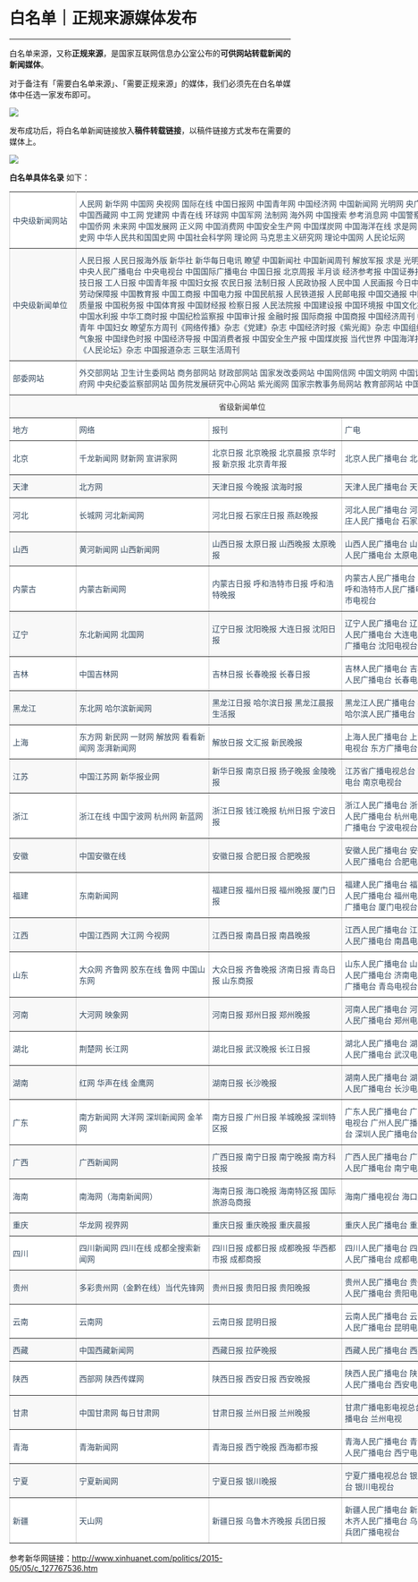 # 白名单｜正规来源媒体发布

---

白名单来源，又称**正规来源**，是国家互联网信息办公室公布的**可供网站转载新闻的新闻媒体**。

对于备注有「需要白名单来源」、「需要正规来源」的媒体，我们必须先在白名单媒体中任选一家发布即可。

![](http://tc.seoipo.com/20210401152528.png)

发布成功后，将白名单新闻链接放入**稿件转载链接**，以稿件链接方式发布在需要的媒体上。

<img src="http://tc.seoipo.com/20180622233502.png"/>

**白名单具体名录** 如下：

<style type="text/css">
.tg  {border-collapse:collapse;border-color:#ccc;border-spacing:0;}
.tg td{background-color:#fff;border-color:#ccc;border-style:solid;border-width:1px;color:#333;
  font-family:Arial, sans-serif;font-size:14px;overflow:hidden;padding:10px 5px;word-break:normal;}
.tg th{background-color:#f0f0f0;border-color:#ccc;border-style:solid;border-width:1px;color:#333;
  font-family:Arial, sans-serif;font-size:14px;font-weight:normal;overflow:hidden;padding:10px 5px;word-break:normal;}
.tg .tg-fhqk{background-color:#F8F8F8;border-color:inherit;color:#34495E;text-align:left;vertical-align:middle}
.tg .tg-kas7{background-color:#FFF;border-color:inherit;color:#34495E;text-align:left;vertical-align:middle}
.tg .tg-abip{background-color:#f9f9f9;border-color:inherit;text-align:center;vertical-align:top}
.tg .tg-lo2e{background-color:#FFF;border-color:inherit;color:#34495E;text-align:left;vertical-align:middle}
.tg .tg-prgh{background-color:#F8F8F8;border-color:inherit;color:#34495E;text-align:left;vertical-align:middle}
@media screen and (max-width: 767px) {.tg {width: auto !important;}.tg col {width: auto !important;}.tg-wrap {overflow-x: auto;-webkit-overflow-scrolling: touch;}}</style>
<div class="tg-wrap"><table class="tg" style="undefined;table-layout: fixed; width: 834px">
<colgroup>
<col style="width: 120px">
<col style="width: 240px">
<col style="width: 240px">
<col style="width: 240px">
</colgroup>
<tbody>
  <tr>
    <td class="tg-kas7">中央级新闻网站</td>
    <td class="tg-kas7" colspan="3">人民网 新华网 中国网 央视网 国际在线 中国日报网 中国青年网 中国经济网 中国新闻网 光明网 央广网 中国台湾网 中国西藏网 中工网 党建网 中青在线 环球网 中国军网 法制网 海外网 中国搜索 参考消息网 中国警察网 消费日报网 中国侨网 未来网 中国发展网 正义网 中国消费网 中国安全生产网 中国煤炭网 中国海洋在线 求是网 中国共产党历史网 中华人民共和国国史网 中国社会科学网 理论网 马克思主义研究网 理论中国网 人民论坛网</td>
  </tr>
  <tr>
    <td class="tg-fhqk">中央级新闻单位</td>
    <td class="tg-fhqk" colspan="3">人民日报 人民日报海外版 新华社 新华每日电讯 瞭望 中国新闻社 中国新闻周刊 解放军报 求是 光明日报 经济日报 中央人民广播电台 中央电视台 中国国际广播电台 中国日报 北京周报 半月谈 经济参考报 中国证券报 环球时报 科技日报 工人日报 中国青年报 中国妇女报 农民日报 法制日报 人民政协报 人民中国 人民画报 今日中国 健康报 中国劳动保障报 中国教育报 中国工商报 中国电力报 中国民航报 人民铁道报 人民邮电报 中国交通报 中国医药报 中国质量报 中国税务报 中国体育报 中国财经报 检察日报 人民法院报 中国建设报 中国环境报 中国文化报 人民公安报 中国水利报 中华工商时报 中国纪检监察报 中国审计报 金融时报 国际商报 中国商报 中国经济周刊 中华儿女 中国青年 中国妇女 瞭望东方周刊《网络传播》杂志《党建》杂志 中国经济时报《紫光阁》杂志 中国组织人事报 中国气象报 中国绿色时报 中国经济导报 中国消费者报 中国安全生产报 中国煤炭报 当代世界 中国海洋报 环球人物《人民论坛》杂志 中国报道杂志 三联生活周刊</td>
  </tr>
  <tr>
    <td class="tg-kas7">部委网站</td>
    <td class="tg-kas7" colspan="3">外交部网站 卫生计生委网站 商务部网站 财政部网站 国家发改委网站 中国网信网 中国文明网 中国记协网 中国政府网 中央纪委监察部网站 国务院发展研究中心网站 紫光阁网 国家宗教事务局网站 教育部网站 中国气象网</td>
  </tr>
  <tr>
    <td class="tg-abip" colspan="4">省级新闻单位</td>
  </tr>
  <tr>
    <td class="tg-kas7">地方</td>
    <td class="tg-kas7">网络</td>
    <td class="tg-kas7">报刊</td>
    <td class="tg-kas7">广电</td>
  </tr>
  <tr>
    <td class="tg-lo2e">北京</td>
    <td class="tg-lo2e">千龙新闻网 财新网 宣讲家网</td>
    <td class="tg-lo2e">北京日报 北京晚报 北京晨报 京华时报 新京报 北京青年报</td>
    <td class="tg-lo2e">北京人民广播电台 北京电视台</td>
  </tr>
  <tr>
    <td class="tg-prgh">天津</td>
    <td class="tg-prgh">北方网</td>
    <td class="tg-prgh">天津日报 今晚报 滨海时报</td>
    <td class="tg-prgh">天津人民广播电台 天津电视台</td>
  </tr>
  <tr>
    <td class="tg-lo2e">河北</td>
    <td class="tg-lo2e">长城网 河北新闻网</td>
    <td class="tg-lo2e">河北日报 石家庄日报 燕赵晚报</td>
    <td class="tg-lo2e">河北人民广播电台 河北电视台 石家庄人民广播电台 石家庄电视台</td>
  </tr>
  <tr>
    <td class="tg-prgh">山西</td>
    <td class="tg-prgh">黄河新闻网 山西新闻网</td>
    <td class="tg-prgh">山西日报 太原日报 山西晚报 太原晚报</td>
    <td class="tg-prgh">山西人民广播电台 山西电视台 太原人民广播电台 太原电视台</td>
  </tr>
  <tr>
    <td class="tg-lo2e">内蒙古</td>
    <td class="tg-lo2e">内蒙古新闻网</td>
    <td class="tg-lo2e">内蒙古日报 呼和浩特市日报 呼和浩特晚报</td>
    <td class="tg-lo2e">内蒙古人民广播电台 内蒙古电视台 呼和浩特市人民广播电台 呼和浩特市电视台</td>
  </tr>
  <tr>
    <td class="tg-prgh">辽宁</td>
    <td class="tg-prgh">东北新闻网 北国网</td>
    <td class="tg-prgh">辽宁日报 沈阳晚报 大连日报 沈阳日报</td>
    <td class="tg-prgh">辽宁人民广播电台 辽宁电视台 大连人民广播电台 大连电视台 沈阳人民广播电台 沈阳电视台</td>
  </tr>
  <tr>
    <td class="tg-lo2e">吉林</td>
    <td class="tg-lo2e">中国吉林网</td>
    <td class="tg-lo2e">吉林日报 长春晚报 长春日报</td>
    <td class="tg-lo2e">吉林人民广播电台 吉林电视台 长春人民广播电台 长春电视台</td>
  </tr>
  <tr>
    <td class="tg-prgh">黑龙江</td>
    <td class="tg-prgh">东北网 哈尔滨新闻网</td>
    <td class="tg-prgh">黑龙江日报 哈尔滨日报 黑龙江晨报 生活报</td>
    <td class="tg-prgh">黑龙江人民广播电台 黑龙江电视台 哈尔滨人民广播电台 哈尔滨电视台</td>
  </tr>
  <tr>
    <td class="tg-lo2e">上海</td>
    <td class="tg-lo2e">东方网 新民网 一财网 解放网 看看新闻网 澎湃新闻网</td>
    <td class="tg-lo2e">解放日报 文汇报 新民晚报</td>
    <td class="tg-lo2e">上海人民广播电台 上海电视台 东方电视台 东方广播电台</td>
  </tr>
  <tr>
    <td class="tg-prgh">江苏</td>
    <td class="tg-prgh">中国江苏网 新华报业网</td>
    <td class="tg-prgh">新华日报 南京日报 扬子晚报 金陵晚报</td>
    <td class="tg-prgh">江苏省广播电视总台 南京人民广播电台 南京电视台</td>
  </tr>
  <tr>
    <td class="tg-lo2e">浙江</td>
    <td class="tg-lo2e">浙江在线 中国宁波网 杭州网 新蓝网</td>
    <td class="tg-lo2e">浙江日报 钱江晚报 杭州日报 宁波日报</td>
    <td class="tg-lo2e">浙江人民广播电台 浙江电视台 杭州人民广播电台 杭州电视台 宁波人民广播电台 宁波电视台</td>
  </tr>
  <tr>
    <td class="tg-prgh">安徽</td>
    <td class="tg-prgh">中国安徽在线</td>
    <td class="tg-prgh">安徽日报 合肥日报 合肥晚报</td>
    <td class="tg-prgh">安徽人民广播电台 安徽电视台 合肥人民广播电台 合肥电视台</td>
  </tr>
  <tr>
    <td class="tg-lo2e">福建</td>
    <td class="tg-lo2e">东南新闻网</td>
    <td class="tg-lo2e">福建日报 福州日报 福州晚报 厦门日报</td>
    <td class="tg-lo2e">福建人民广播电台 福建电视台 福州人民广播电台 福州电视台 厦门人民广播电台 厦门电视台</td>
  </tr>
  <tr>
    <td class="tg-prgh">江西</td>
    <td class="tg-prgh">中国江西网 大江网 今视网</td>
    <td class="tg-prgh">江西日报 南昌日报 南昌晚报</td>
    <td class="tg-prgh">江西人民广播电台 江西电视台 南昌人民广播电台 南昌电视台</td>
  </tr>
  <tr>
    <td class="tg-lo2e">山东</td>
    <td class="tg-lo2e">大众网 齐鲁网 胶东在线 鲁网 中国山东网</td>
    <td class="tg-lo2e">大众日报 齐鲁晚报 济南日报 青岛日报 山东商报</td>
    <td class="tg-lo2e">山东人民广播电台 山东电视台 济南人民广播电台 济南电视台 青岛人民广播电台 青岛电视台</td>
  </tr>
  <tr>
    <td class="tg-prgh">河南</td>
    <td class="tg-prgh">大河网 映象网</td>
    <td class="tg-prgh">河南日报 郑州日报 郑州晚报</td>
    <td class="tg-prgh">河南人民广播电台 河南电视台 郑州人民广播电台 郑州电视台</td>
  </tr>
  <tr>
    <td class="tg-lo2e">湖北</td>
    <td class="tg-lo2e">荆楚网 长江网</td>
    <td class="tg-lo2e">湖北日报 武汉晚报 长江日报</td>
    <td class="tg-lo2e">湖北人民广播电台 湖北电视台 武汉人民广播电台 武汉电视台</td>
  </tr>
  <tr>
    <td class="tg-prgh">湖南</td>
    <td class="tg-prgh">红网 华声在线 金鹰网</td>
    <td class="tg-prgh">湖南日报 长沙晚报</td>
    <td class="tg-prgh">湖南人民广播电台 湖南电视台 长沙人民广播电台 长沙电视台</td>
  </tr>
  <tr>
    <td class="tg-lo2e">广东</td>
    <td class="tg-lo2e">南方新闻网 大洋网 深圳新闻网 金羊网</td>
    <td class="tg-lo2e">南方日报 广州日报 羊城晚报 深圳特区报</td>
    <td class="tg-lo2e">广东人民广播电台 广东电视台 南方电视台 广州人民广播电台 广州电视台 深圳人民广播电台 深圳电视台</td>
  </tr>
  <tr>
    <td class="tg-prgh">广西</td>
    <td class="tg-prgh">广西新闻网</td>
    <td class="tg-prgh">广西日报 南宁日报 南宁晚报 南方科技报</td>
    <td class="tg-prgh">广西人民广播电台 广西电视台 南宁人民广播电台 南宁电视台</td>
  </tr>
  <tr>
    <td class="tg-lo2e">海南</td>
    <td class="tg-lo2e">南海网（海南新闻网）</td>
    <td class="tg-lo2e">海南日报 海口晚报 海南特区报 国际旅游岛商报</td>
    <td class="tg-lo2e">海南广播电视台 海口广播电视台</td>
  </tr>
  <tr>
    <td class="tg-prgh">重庆</td>
    <td class="tg-prgh">华龙网 视界网</td>
    <td class="tg-prgh">重庆日报 重庆晚报 重庆晨报</td>
    <td class="tg-prgh">重庆人民广播电台 重庆电视台</td>
  </tr>
  <tr>
    <td class="tg-lo2e">四川</td>
    <td class="tg-lo2e">四川新闻网 四川在线 成都全搜索新闻网</td>
    <td class="tg-lo2e">四川日报 成都日报 成都晚报 华西都市报 成都商报</td>
    <td class="tg-lo2e">四川人民广播电台 四川电视台 成都人民广播电台 成都电视台</td>
  </tr>
  <tr>
    <td class="tg-prgh">贵州</td>
    <td class="tg-prgh">多彩贵州网（金黔在线）当代先锋网</td>
    <td class="tg-prgh">贵州日报 贵阳日报 贵阳晚报</td>
    <td class="tg-prgh">贵州人民广播电台 贵州电视台 贵阳人民广播电台 贵阳电视台</td>
  </tr>
  <tr>
    <td class="tg-lo2e">云南</td>
    <td class="tg-lo2e">云南网</td>
    <td class="tg-lo2e">云南日报 昆明日报</td>
    <td class="tg-lo2e">云南人民广播电台 云南电视台 昆明人民广播电台 昆明电视台</td>
  </tr>
  <tr>
    <td class="tg-prgh">西藏</td>
    <td class="tg-prgh">中国西藏新闻网</td>
    <td class="tg-prgh">西藏日报 拉萨晚报</td>
    <td class="tg-prgh">西藏人民广播电台 西藏电视台</td>
  </tr>
  <tr>
    <td class="tg-lo2e">陕西</td>
    <td class="tg-lo2e">西部网 陕西传媒网</td>
    <td class="tg-lo2e">陕西日报 西安日报 西安晚报</td>
    <td class="tg-lo2e">陕西人民广播电台 陕西电视台 西安人民广播电台 西安电视台</td>
  </tr>
  <tr>
    <td class="tg-prgh">甘肃</td>
    <td class="tg-prgh">中国甘肃网 每日甘肃网</td>
    <td class="tg-prgh">甘肃日报 兰州日报 兰州晚报</td>
    <td class="tg-prgh">甘肃广播电影电视总台 兰州人民广播电台 兰州电视</td>
  </tr>
  <tr>
    <td class="tg-lo2e">青海</td>
    <td class="tg-lo2e">青海新闻网</td>
    <td class="tg-lo2e">青海日报 西宁晚报 西海都市报</td>
    <td class="tg-lo2e">青海人民广播电台 青海电视台 西宁人民广播电台 西宁电视台</td>
  </tr>
  <tr>
    <td class="tg-prgh">宁夏</td>
    <td class="tg-prgh">宁夏新闻网</td>
    <td class="tg-prgh">宁夏日报 银川晚报</td>
    <td class="tg-prgh">宁夏广播电视总台 银川人民广播电台 银川电视台</td>
  </tr>
  <tr>
    <td class="tg-lo2e">新疆</td>
    <td class="tg-lo2e">天山网</td>
    <td class="tg-lo2e">新疆日报 乌鲁木齐晚报 兵团日报</td>
    <td class="tg-lo2e">新疆人民广播电台 新疆电视台 乌鲁木齐人民广播电台 乌鲁木齐电视台 兵团广播电视台</td>
  </tr>
</tbody>
</table></div>

参考新华网链接：<http://www.xinhuanet.com/politics/2015-05/05/c_127767536.htm>
